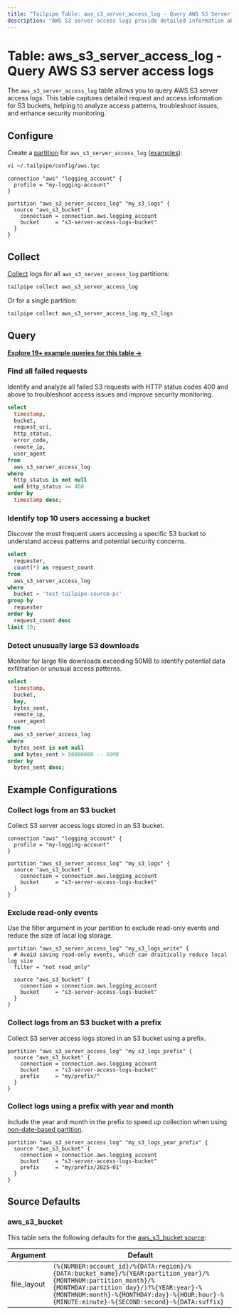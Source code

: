 ```yaml
---
title: "Tailpipe Table: aws_s3_server_access_log - Query AWS S3 Server Access Logs"
description: "AWS S3 server access logs provide detailed information about requests made to your S3 buckets, including request source, operations performed, and response details."
---
```


# Table: aws_s3_server_access_log - Query AWS S3 server access logs

The `aws_s3_server_access_log` table allows you to query AWS S3 server access logs. This table captures detailed request and access information for S3 buckets, helping to analyze access patterns, troubleshoot issues, and enhance security monitoring.

## Configure

Create a [partition](https://tailpipe.io/docs/manage/partition) for `aws_s3_server_access_log` ([examples](https://hub.tailpipe.io/plugins/turbot/aws/tables/aws_s3_server_access_log#example-configurations)):

```sh
vi ~/.tailpipe/config/aws.tpc
```

```hcl
connection "aws" "logging_account" {
  profile = "my-logging-account"
}

partition "aws_s3_server_access_log" "my_s3_logs" {
  source "aws_s3_bucket" {
    connection = connection.aws.logging_account
    bucket     = "s3-server-access-logs-bucket"
  }
}
```

## Collect

[Collect](https://tailpipe.io/docs/manage/collection) logs for all `aws_s3_server_access_log` partitions:

```sh
tailpipe collect aws_s3_server_access_log
```

Or for a single partition:

```sh
tailpipe collect aws_s3_server_access_log.my_s3_logs
```

## Query

**[Explore 19+ example queries for this table →](https://hub.tailpipe.io/plugins/turbot/aws/queries/aws_s3_server_access_log)**

### Find all failed requests

Identify and analyze all failed S3 requests with HTTP status codes 400 and above to troubleshoot access issues and improve security monitoring.

```sql
select
  timestamp,
  bucket,
  request_uri,
  http_status,
  error_code,
  remote_ip,
  user_agent
from
  aws_s3_server_access_log
where
  http_status is not null
  and http_status >= 400
order by
  timestamp desc;
```

### Identify top 10 users accessing a bucket

Discover the most frequent users accessing a specific S3 bucket to understand access patterns and potential security concerns.

```sql
select
  requester,
  count(*) as request_count
from
  aws_s3_server_access_log
where
  bucket = 'test-tailpipe-source-pc'
group by
  requester
order by
  request_count desc
limit 10;
```

### Detect unusually large S3 downloads

Monitor for large file downloads exceeding 50MB to identify potential data exfiltration or unusual access patterns.

```sql
select
  timestamp,
  bucket,
  key,
  bytes_sent,
  remote_ip,
  user_agent
from
  aws_s3_server_access_log
where
  bytes_sent is not null
  and bytes_sent > 50000000 -- 50MB
order by
  bytes_sent desc;
```

## Example Configurations

### Collect logs from an S3 bucket

Collect S3 server access logs stored in an S3 bucket.

```hcl
connection "aws" "logging_account" {
  profile = "my-logging-account"
}

partition "aws_s3_server_access_log" "my_s3_logs" {
  source "aws_s3_bucket" {
    connection = connection.aws.logging_account
    bucket     = "s3-server-access-logs-bucket"
  }
}
```

### Exclude read-only events

Use the filter argument in your partition to exclude read-only events and reduce the size of local log storage.

```hcl
partition "aws_s3_server_access_log" "my_s3_logs_write" {
  # Avoid saving read-only events, which can drastically reduce local log size
  filter = "not read_only"

  source "aws_s3_bucket" {
    connection = connection.aws.logging_account
    bucket     = "s3-server-access-logs-bucket"
  }
}
```

### Collect logs from an S3 bucket with a prefix

Collect S3 server access logs stored in an S3 bucket using a prefix.

```hcl
partition "aws_s3_server_access_log" "my_s3_logs_prefix" {
  source "aws_s3_bucket" {
    connection = connection.aws.logging_account
    bucket     = "s3-server-access-logs-bucket"
    prefix     = "my/prefix/"
  }
}
```

### Collect logs using a prefix with year and month

Include the year and month in the prefix to speed up collection when using [non-date-based partition](https://docs.aws.amazon.com/AmazonS3/latest/userguide/ServerLogs.html#server-log-keyname-format).

```hcl
partition "aws_s3_server_access_log" "my_s3_logs_year_prefix" {
  source "aws_s3_bucket" {
    connection = connection.aws.logging_account
    bucket     = "s3-server-access-logs-bucket"
    prefix     = "my/prefix/2025-01"
  }
}
```

## Source Defaults

### aws_s3_bucket

This table sets the following defaults for the [aws_s3_bucket source](https://hub.tailpipe.io/plugins/turbot/aws/sources/aws_s3_bucket#arguments):

| Argument      | Default |
|--------------|---------|
| file_layout  | `(%{NUMBER:account_id}/%{DATA:region}/%{DATA:bucket_name}/%{YEAR:partition_year}/%{MONTHNUM:partition_month}/%{MONTHDAY:partition_day}/)?%{YEAR:year}-%{MONTHNUM:month}-%{MONTHDAY:day}-%{HOUR:hour}-%{MINUTE:minute}-%{SECOND:second}-%{DATA:suffix}` |
